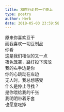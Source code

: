 ```yaml
---  
title: 和你行走的一个晚上  
type: poetry  
author: Herb  
date: 2018-05-03 23:59:58    
---  
```

原来你喜欢豆干  
而我喜欢一切豆制品  
你看  
这是我们相似的又一点    
夜色笼罩，路灯投下斑驳  
我的右手边是你  
你的心跳动在左边  
无人时，我总想感受    
什么是停止寻找？  
是你喂给我的千张  
我明明带着牙套  
也愿意吃掉